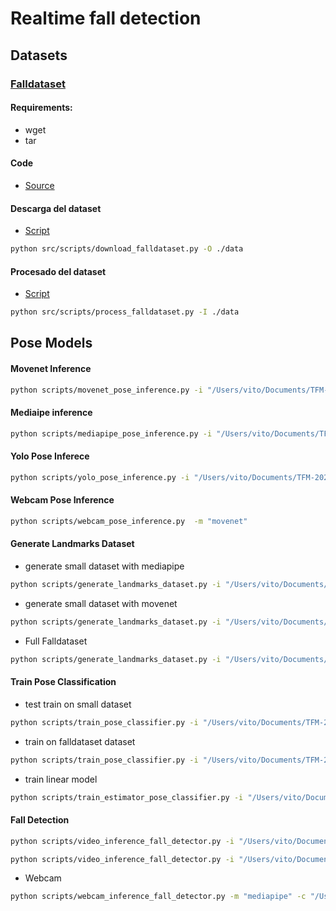 # Realtime fall detection


## Datasets

### [Falldataset](https://falldataset.com/)

#### Requirements:
- wget
- tar

#### Code

- [Source](./src/datasets/falldataset.py)

#### Descarga del dataset

- [Script](./src/scripts/download_falldataset.py)

```bash
python src/scripts/download_falldataset.py -O ./data
```

#### Procesado del dataset

- [Script](./src/scripts/process_falldataset.py)

```bash
python src/scripts/process_falldataset.py -I ./data
```

## Pose Models

#### Movenet Inference

```bash
python scripts/movenet_pose_inference.py -i "/Users/vito/Documents/TFM-2023/fall-detection/data/fall-sample.png" -o "/Users/vito/Documents/TFM-2023/fall-detection/data/fall-sample-output.jpg" -m 
```

#### Mediaipe inference

```bash
python scripts/mediapipe_pose_inference.py -i "/Users/vito/Documents/TFM-2023/fall-detection/data/fall-sample.png" -o "/Users/vito/Documents/TFM-2023/fall-detection/data/fall-sample-output.jpg"
```

#### Yolo Pose Inferece

```bash
python scripts/yolo_pose_inference.py -i "/Users/vito/Documents/TFM-2023/fall-detection/data/fall-sample.png" -o "/Users/vito/Documents/TFM-2023/fall-detection/data/fall-sample-output.jpg" -m "yolov7-w6-pose.pt"
```

#### Webcam Pose Inference

```bash
python scripts/webcam_pose_inference.py  -m "movenet"
```

#### Generate Landmarks Dataset

- generate small dataset with mediapipe
```bash
python scripts/generate_landmarks_dataset.py -i "/Users/vito/Documents/TFM-2023/fall-detection/data/test_dataset" -o "/Users/vito/Documents/TFM-2023/fall-detection/data/test_dataset_out" -f "/Users/vito/Documents/TFM-2023/fall-detection/data/test_dataset_csv" -m "mediapipe"
```

- generate small dataset with movenet
```bash
python scripts/generate_landmarks_dataset.py -i "/Users/vito/Documents/TFM-2023/fall-detection/data/test_dataset" -o "/Users/vito/Documents/TFM-2023/fall-detection/data/movenet_test_dataset_out" -f "/Users/vito/Documents/TFM-2023/fall-detection/data/movenet_test_dataset_csv" -m "movenet"
```

- Full Falldataset
```bash
python scripts/generate_landmarks_dataset.py -i "/Users/vito/Documents/TFM-2023/fall-detection/data/samples" -o "/Users/vito/Documents/TFM-2023/fall-detection/data/samples_out" -f "/Users/vito/Documents/TFM-2023/fall-detection/data/samples_csv_out" -m "mediapipe" --max-samples 1000
```

#### Train Pose Classification

- test train on small dataset


```bash
python scripts/train_pose_classifier.py -i "/Users/vito/Documents/TFM-2023/fall-detection/data/test_dataset_csv" -m "/Users/vito/Documents/TFM-2023/fall-detection/models/test_pose_classification_model.pkl"
```

-  train on falldataset dataset

```bash
python scripts/train_pose_classifier.py -i "/Users/vito/Documents/TFM-2023/fall-detection/data/samples_csv_out" -m "/Users/vito/Documents/TFM-2023/fall-detection/models/falldataset_classification_model.pkl"
```

- train linear model

```bash
python scripts/train_estimator_pose_classifier.py -i "/Users/vito/Documents/TFM-2023/fall-detection/data/samples_csv_out" -m "/Users/vito/Documents/TFM-2023/fall-detection/models/falldataset_estimator_classification_model.pkl"
```

#### Fall Detection

```bash
python scripts/video_inference_fall_detector.py -i "/Users/vito/Documents/TFM-2023/fall-detection/data/videos/uri.mp4" -o "/Users/vito/Documents/TFM-2023/fall-detection/data/videos/uri_out.mp4" -m "mediapipe" -c "/Users/vito/Documents/TFM-2023/fall-detection/models/falldataset_classification_model.pkl" 
```

```bash
python scripts/video_inference_fall_detector.py -i "/Users/vito/Documents/TFM-2023/fall-detection/data/videos/uri.mp4" -o "/Users/vito/Documents/TFM-2023/fall-detection/data/videos/uri_out.mp4" -m "mediapipe" -c "/Users/vito/Documents/TFM-2023/fall-detection/models/falldataset_estimator_classification_model.pkl" 
```

- Webcam 
```bash
python scripts/webcam_inference_fall_detector.py -m "mediapipe" -c "/Users/vito/Documents/TFM-2023/fall-detection/models/falldataset_estimator_classification_model.pkl" 
```

